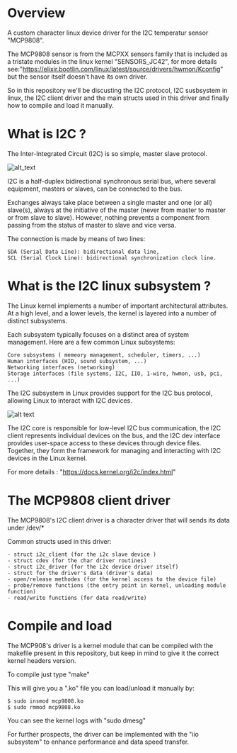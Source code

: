 
# Overview

A custom character linux device driver for the  I2C temperatur sensor "MCP9808".

The MCP9808 sensor is from the MCPXX sensors family that is included as a tristate modules in the linux kernel "SENSORS_JC42", for more details see:"https://elixir.bootlin.com/linux/latest/source/drivers/hwmon/Kconfig" but the sensor itself doesn't have its own driver.

So in this repository we'll be discusting the I2C protocol, I2C susbsystem in linux, the I2C client driver and the main structs used in this driver and finally how to compile and load it manually.

# What is I2C ?

The Inter-Integrated Circuit (I2C) is so simple, master slave protocol. 


![alt_text](https://ai.thestempedia.com/wp-content/uploads/2022/08/I2C-Communication-How-It-Works.png)



I2C is a half-duplex bidirectional synchronous serial bus, where several equipment, masters or slaves, can be connected to the bus.

Exchanges always take place between a single master and one (or all) slave(s), always at the initiative of the master (never from master to master or from slave to slave). However, nothing prevents a component from passing from the status of master to slave and vice versa.

The connection is made by means of two lines:

    SDA (Serial Data Line): bidirectional data line,
    SCL (Serial Clock Line): bidirectional synchronization clock line.

# What is the I2C linux subsystem ?

The Linux kernel implements a number of important architectural attributes. At a high level, and a lower levels, the kernel is layered into a number of distinct subsystems.

Each subsystem typically focuses on a distinct area of system management. Here are a few common Linux subsystems:

    Core subsystems ( memeory management, scheduler, timers, ...)
    Human interfaces (HID, sound subsystem, ...)
    Networking interfaces (networking)
    Storage interfaces (file systems, I2C, IIO, 1-wire, hwmon, usb, pci, ...)
    
The I2C subsystem in Linux provides support for the I2C bus protocol, allowing Linux to interact with I2C devices. 

![alt text](https://anantobc.files.wordpress.com/2017/03/linux_i2c_subsystem.png?w=551&h=441)

The I2C core is responsible for low-level I2C bus communication, the I2C client represents individual devices on the bus, and the I2C dev interface provides user-space access to these devices through device files. Together, they form the framework for managing and interacting with I2C devices in the Linux kernel.

For more details : "https://docs.kernel.org/i2c/index.html"

# The MCP9808 client driver

The MCP9808's I2C client driver is a character driver that will sends its data under /dev/* 

Common structs used in this driver:

    - struct i2c_client (for the i2c slave device )
    - struct cdev (for the char driver routines)
    - struct i2c_driver (for the i2c device driver itself)
    - struct for the driver's data (driver's data)
    - open/release methodes (for the kernel access to the device file)
    - probe/remove functions (the entry point in kernel, unloading module function)
    - read/write functions (for data read/write)

# Compile and load

The MCP908's driver is a kernel module that can be compiled with the makefile present in this repository, but keep in mind to give it the correct kernel headers version.

To compile just type "make"

This will give you a ".ko" file you can load/unload it manually by:

    $ sudo insmod mcp9808.ko 
    $ sudo rmmod mcp9808.ko 

You can see the kernel logs with "sudo dmesg"



For further prospects, the driver can be implemented with the "iio subsystem" to enhance performance and data speed transfer.
